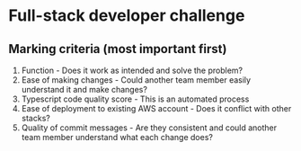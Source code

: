 # Full-stack developer challenge

## Marking criteria (most important first)

1. Function - Does it work as intended and solve the problem?
2. Ease of making changes - Could another team member easily understand it and make changes?
3. Typescript code quality score - This is an automated process
4. Ease of deployment to existing AWS account - Does it conflict with other stacks?
5. Quality of commit messages - Are they consistent and could another team member understand what each change does?
